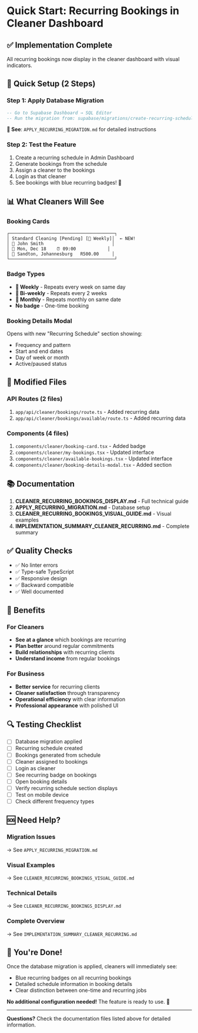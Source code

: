# Quick Start: Recurring Bookings in Cleaner Dashboard

## ✅ Implementation Complete

All recurring bookings now display in the cleaner dashboard with visual indicators.

## 🚀 Quick Setup (2 Steps)

### Step 1: Apply Database Migration
```sql
-- Go to Supabase Dashboard → SQL Editor
-- Run the migration from: supabase/migrations/create-recurring-schedules.sql
```
**📄 See**: `APPLY_RECURRING_MIGRATION.md` for detailed instructions

### Step 2: Test the Feature
1. Create a recurring schedule in Admin Dashboard
2. Generate bookings from the schedule
3. Assign a cleaner to the bookings
4. Login as that cleaner
5. See bookings with blue recurring badges! 🎉

## 📊 What Cleaners Will See

### Booking Cards
```
┌────────────────────────────────────────┐
│ Standard Cleaning [Pending] [🔄 Weekly]│  ← NEW!
│ 👤 John Smith                          │
│ 📅 Mon, Dec 18    ⏰ 09:00            │
│ 📍 Sandton, Johannesburg   R500.00     │
└────────────────────────────────────────┘
```

### Badge Types
- **🔄 Weekly** - Repeats every week on same day
- **🔄 Bi-weekly** - Repeats every 2 weeks
- **🔄 Monthly** - Repeats monthly on same date
- **No badge** - One-time booking

### Booking Details Modal
Opens with new "Recurring Schedule" section showing:
- Frequency and pattern
- Start and end dates
- Day of week or month
- Active/paused status

## 📁 Modified Files

### API Routes (2 files)
1. `app/api/cleaner/bookings/route.ts` - Added recurring data
2. `app/api/cleaner/bookings/available/route.ts` - Added recurring data

### Components (4 files)
1. `components/cleaner/booking-card.tsx` - Added badge
2. `components/cleaner/my-bookings.tsx` - Updated interface
3. `components/cleaner/available-bookings.tsx` - Updated interface
4. `components/cleaner/booking-details-modal.tsx` - Added section

## 📚 Documentation

1. **CLEANER_RECURRING_BOOKINGS_DISPLAY.md** - Full technical guide
2. **APPLY_RECURRING_MIGRATION.md** - Database setup
3. **CLEANER_RECURRING_BOOKINGS_VISUAL_GUIDE.md** - Visual examples
4. **IMPLEMENTATION_SUMMARY_CLEANER_RECURRING.md** - Complete summary

## ✅ Quality Checks

- ✅ No linter errors
- ✅ Type-safe TypeScript
- ✅ Responsive design
- ✅ Backward compatible
- ✅ Well documented

## 🎯 Benefits

### For Cleaners
- **See at a glance** which bookings are recurring
- **Plan better** around regular commitments
- **Build relationships** with recurring clients
- **Understand income** from regular bookings

### For Business
- **Better service** for recurring clients
- **Cleaner satisfaction** through transparency
- **Operational efficiency** with clear information
- **Professional appearance** with polished UI

## 🔍 Testing Checklist

- [ ] Database migration applied
- [ ] Recurring schedule created
- [ ] Bookings generated from schedule
- [ ] Cleaner assigned to bookings
- [ ] Login as cleaner
- [ ] See recurring badge on bookings
- [ ] Open booking details
- [ ] Verify recurring schedule section displays
- [ ] Test on mobile device
- [ ] Check different frequency types

## 🆘 Need Help?

### Migration Issues
→ See `APPLY_RECURRING_MIGRATION.md`

### Visual Examples
→ See `CLEANER_RECURRING_BOOKINGS_VISUAL_GUIDE.md`

### Technical Details
→ See `CLEANER_RECURRING_BOOKINGS_DISPLAY.md`

### Complete Overview
→ See `IMPLEMENTATION_SUMMARY_CLEANER_RECURRING.md`

## 🎉 You're Done!

Once the database migration is applied, cleaners will immediately see:
- Blue recurring badges on all recurring bookings
- Detailed schedule information in booking details
- Clear distinction between one-time and recurring jobs

**No additional configuration needed!** The feature is ready to use. 🚀

---

**Questions?** Check the documentation files listed above for detailed information.


